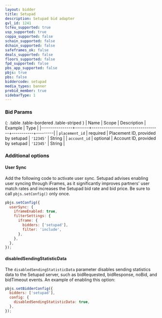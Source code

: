 ```yaml
---
layout: bidder
title: Setupad
description: Setupad bid adapter
gvl_id: 1241
tcfeu_supported: true
usp_supported: true
coppa_supported: false
schain_supported: false
dchain_supported: false
safeframes_ok: false
deals_supported: false
floors_supported: false
fpd_supported: false
pbs_app_supported: false
pbjs: true
pbs: false
biddercode: setupad
media_types: banner
prebid_member: true
sidebarType: 1
---
```


### Bid Params

{: .table .table-bordered .table-striped }
| Name | Scope | Description | Example | Type |
|----------------+-------+-----------------------------------+-----------+---------|
| `placement_id` | required | Placement ID, provided by setupad | `'12345'` | String |
| `account_id` | optional | Account ID, provided by setupad | `'12345'` | String |

### Additional options

#### User Sync

Add the following code to activate user sync. Setupad advises enabling user syncing through iFrames, as it significantly improves partners' user match rates and increases the Setupad bid rate and bid price. Be sure to call `pbjs.setConfig()` only once.

```javascript
pbjs.setConfig({
  userSync: {
    iframeEnabled: true,
    filterSettings: {
      iframe: {
        bidders: ['setupad'],
        filter: 'include',
      },
    },
  },
});
```

#### disabledSendingStatisticData

The `disabledSendingStatisticData` parameter disables sending statistics data to the Setupad server, such as bidRequested, bidResponse, noBid, and bidTimeout events.
An example of enabling this option:

```javascript
pbjs.setBidderConfig({
  bidders: ['setupad'],
  config: {
    disabledSendingStatisticData: true,
  },
});
```
